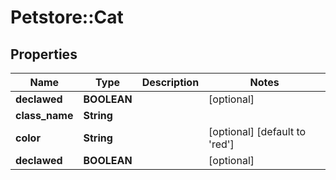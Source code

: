 # Petstore::Cat

## Properties
Name | Type | Description | Notes
------------ | ------------- | ------------- | -------------
**declawed** | **BOOLEAN** |  | [optional] 
**class_name** | **String** |  | 
**color** | **String** |  | [optional] [default to &#39;red&#39;]
**declawed** | **BOOLEAN** |  | [optional] 


